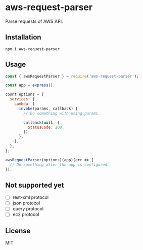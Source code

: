 # aws-request-parser

Parse requests of AWS API.

## Installation

```
npm i aws-request-parser
```

## Usage

``` javascript
const { awsRequestParser } = require('aws-request-parser');

const app = express();

cosnt options = {
  services: {
    Lambda: {
      invoke(params, callback) {
        // Do something with using params.

        callback(null, {
          StatusCode: 200,
        });
      },
    },
  },
};

awsRequestParser(options)(app)(err => {
  // Do something after the app is configured.
});
```

## Not supported yet

- [ ] rest-xml protocol
- [ ] json protocol
- [ ] query protocol
- [ ] ec2 protocol

## License

MIT
